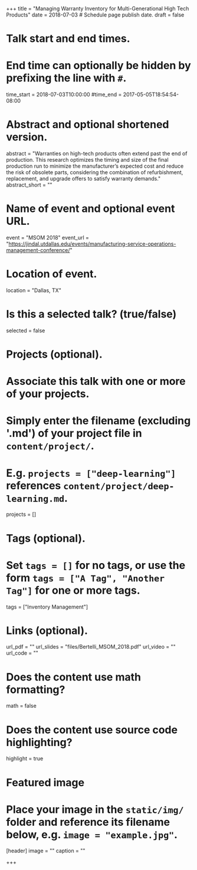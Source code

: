 +++
title = "Managing Warranty Inventory for Multi-Generational High Tech Products"
date = 2018-07-03  # Schedule page publish date.
draft = false

# Talk start and end times.
#   End time can optionally be hidden by prefixing the line with `#`.
time_start = 2018-07-03T10:00:00
#time_end = 2017-05-05T18:54:54-08:00

# Abstract and optional shortened version.
abstract = "Warranties on high-tech products often extend past the end of production. This research optimizes the timing and size of the final production run to minimize the manufacturer’s expected cost and reduce the risk of obsolete parts, considering the combination of refurbishment, replacement, and upgrade offers to satisfy warranty demands."
abstract_short = ""

# Name of event and optional event URL.
event = "MSOM 2018"
event_url = "https://jindal.utdallas.edu/events/manufacturing-service-operations-management-conference/"

# Location of event.
location = "Dallas, TX"

# Is this a selected talk? (true/false)
selected = false

# Projects (optional).
#   Associate this talk with one or more of your projects.
#   Simply enter the filename (excluding '.md') of your project file in `content/project/`.
#   E.g. `projects = ["deep-learning"]` references `content/project/deep-learning.md`.
projects = []

# Tags (optional).
#   Set `tags = []` for no tags, or use the form `tags = ["A Tag", "Another Tag"]` for one or more tags.
tags = ["Inventory Management"]

# Links (optional).
url_pdf = ""
url_slides = "files/Bertelli_MSOM_2018.pdf"
url_video = ""
url_code = ""

# Does the content use math formatting?
math = false

# Does the content use source code highlighting?
highlight = true

# Featured image
# Place your image in the `static/img/` folder and reference its filename below, e.g. `image = "example.jpg"`.
[header]
image = ""
caption = ""

+++
